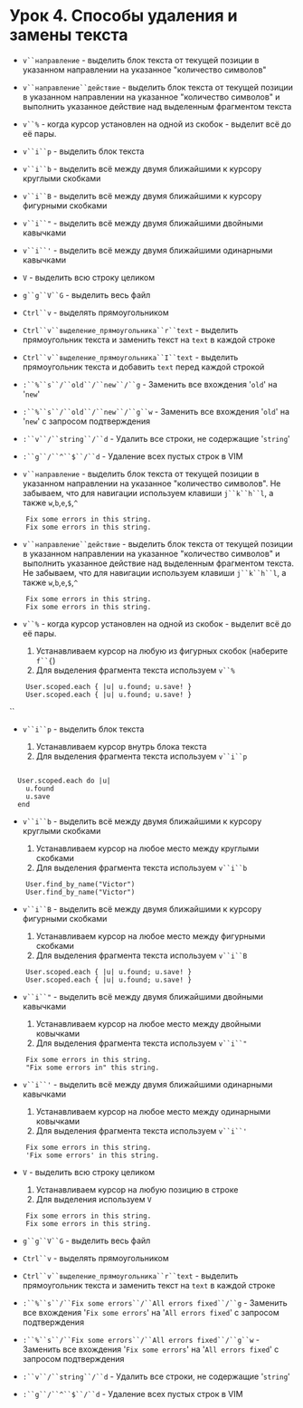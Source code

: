 Урок 4. Способы удаления и замены текста
=============

* `v``направление` - выделить блок текста от текущей позиции в указанном направлении на указанное "количество символов"
* `v``направление``действие` - выделить блок текста от текущей позиции в указанном направлении на указанное "количество символов" и выполнить указанное действие над выделенным фрагментом текста
* `v``%` - когда курсор установлен на одной из скобок - выделит всё до её пары.
* `v``i``p` - выделить блок текста
* `v``i``b` - выделить всё между двумя ближайшими к курсору круглыми скобками
* `v``i``B` - выделить всё между двумя ближайшими к курсору фигурными скобками
* `v``i``"` - выделить всё между двумя ближайшими двойными кавычками
* `v``i``'` - выделить всё между двумя ближайшими одинарными кавычками
* `V` - выделить всю строку целиком
* `g``g``V``G` - выделить весь файл
* `Ctrl``v` - выделять прямоугольником
* `Ctrl``v``выделение_прямоугольника``r``text` - выделить прямоугольник текста и заменить текст на `text` в каждой строке
* `Ctrl``v``выделение_прямоугольника``I``text` - выделить прямоугольник текста и добавить `text` перед каждой строкой
* `:``%``s``/``old``/``new``/``g` - Заменить все вхождения '`old`' на '`new`'
* `:``%``s``/``old``/``new``/``g``w` - Заменить все вхождения '`old`' на '`new`' с запросом подтверждения 
* `:``v``/``string``/``d` - Удалить все строки, не содержащие '`string`'
* `:``g``/``^``$``/``d` - Удаление всех пустых строк в VIM

* `v``направление` - выделить блок текста от текущей позиции в указанном направлении на указанное "количество символов". Не забываем, что для навигации используем клавиши `j``k``h``l`, а также `w`,`b`,`e`,`$`,`^`

```
    Fix some errors in this string.
    Fix some errors in this string.
```

* `v``направление``действие` - выделить блок текста от текущей позиции в указанном направлении на указанное "количество символов" и выполнить указанное действие над выделенным фрагментом текста. Не забываем, что для навигации используем клавиши `j``k``h``l`, а также `w`,`b`,`e`,`$`,`^`

```
    Fix some errors in this string.
    Fix some errors in this string.
```

* `v``%` - когда курсор установлен на одной из скобок - выделит всё до её пары.
 
  1. Устанавливаем курсор на любую из фигурных скобок (наберите `f``{`)
  2. Для выделения фрагмента текста используем `v``%`

```
    User.scoped.each { |u| u.found; u.save! }
    User.scoped.each { |u| u.found; u.save! }
```

``

* `v``i``p` - выделить блок текста
 
  1. Устанавливаем курсор внутрь блока текста
  2. Для выделения фрагмента текста используем `v``i``p`

```

  User.scoped.each do |u|
    u.found
    u.save 
  end

```

* `v``i``b` - выделить всё между двумя ближайшими к курсору круглыми скобками
 
  1. Устанавливаем курсор на любое место между круглыми скобками
  2. Для выделения фрагмента текста используем `v``i``b`

```
    User.find_by_name("Victor")
    User.find_by_name("Victor")
```

* `v``i``B` - выделить всё между двумя ближайшими к курсору фигурными скобками
 
  1. Устанавливаем курсор на любое место между фигурными скобками
  2. Для выделения фрагмента текста используем `v``i``B`

```
    User.scoped.each { |u| u.found; u.save! }
    User.scoped.each { |u| u.found; u.save! }
```

* `v``i``"` - выделить всё между двумя ближайшими двойными кавычками
 
  1. Устанавливаем курсор на любое место между двойными ковычками
  2. Для выделения фрагмента текста используем `v``i``"`

```
    Fix some errors in this string.
    "Fix some errors in" this string.
```

* `v``i``'` - выделить всё между двумя ближайшими одинарными кавычками
 
  1. Устанавливаем курсор на любое место между одинарными ковычками
  2. Для выделения фрагмента текста используем `v``i``'`

```
    Fix some errors in this string.
    'Fix some errors' in this string.
```

* `V` - выделить всю строку целиком
 
  1. Устанавливаем курсор на любую позицию в строке
  2. Для выделения используем `V`

```
    Fix some errors in this string.
    Fix some errors in this string.
```

* `g``g``V``G` - выделить весь файл
 
* `Ctrl``v` - выделять прямоугольником
* `Ctrl``v``выделение_прямоугольника``r``text` - выделить прямоугольник текста и заменить текст на `text` в каждой строке


* `:``%``s``/``Fix some errors``/``All errors fixed``/``g` - Заменить все вхождения '`Fix some errors`' на '`All errors fixed`' с запросом подтверждения 
* `:``%``s``/``Fix some errors``/``All errors fixed``/``g``w` - Заменить все вхождения '`Fix some errors`' на '`All errors fixed`' с запросом подтверждения 
* `:``v``/``string``/``d` - Удалить все строки, не содержащие '`string`'
* `:``g``/``^``$``/``d` - Удаление всех пустых строк в VIM

